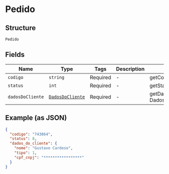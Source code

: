 
# Pedido

## Structure

`Pedido`

## Fields

| Name | Type | Tags | Description | Getter | Setter |
|  --- | --- | --- | --- | --- | --- |
| `codigo` | `string` | Required | - | getCodigo(): string | setCodigo(string codigo): void |
| `status` | `int` | Required | - | getStatus(): int | setStatus(int status): void |
| `dadosDoCliente` | [`DadosDoCliente`](../../doc/models/dados-do-cliente.md) | Required | - | getDadosDoCliente(): DadosDoCliente | setDadosDoCliente(DadosDoCliente dadosDoCliente): void |

## Example (as JSON)

```json
{
  "codigo": "743864",
  "status": 8,
  "dados_do_cliente": {
    "nome": "Gustavo Cardoso",
    "tipo": 1,
    "cpf_cnpj": "*****************"
  }
}
```

